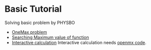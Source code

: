 # Basic Tutorial
Solving basic problem by PHYSBO
- [OneMax problem](ONEMAX.md)
- [Searching Maximum value of function](FUNC.md)
- [Interactive calculation](INTERACTIVE.md)
Interactive calculation needs [openmx code](http://www.openmx-square.org/).